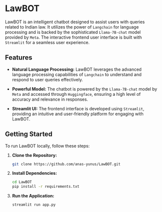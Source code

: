 # LawBOT


LawBOT is an intelligent chatbot designed to assist users with queries related to Indian law. It utilizes the power of `Langchain` for language processing and is backed by the sophisticated `Llama-7B-chat` model provided by `Meta`. The interactive frontend user interface is built with `Streamlit` for a seamless user experience.

## Features

- **Natural Language Processing:** LawBOT leverages the advanced language processing capabilities of `Langchain` to understand and respond to user queries effectively.

- **Powerful Model:** The chatbot is powered by the `Llama-7B-chat` model by `Meta` and accessed through `Huggingface`, ensuring a high level of accuracy and relevance in responses.

- **Streamlit UI:** The frontend interface is developed using `Streamlit`, providing an intuitive and user-friendly platform for engaging with LawBOT.

## Getting Started

To run LawBOT locally, follow these steps:

1. **Clone the Repository:**
   ```bash
   git clone https://github.com/anas-yunus/LawBOT.git

2. **Install Dependencies:**
    ```bash
    cd LawBOT
    pip install -r requirements.txt

3. **Run the Application:**
   ```bash
   streamlit run app.py
